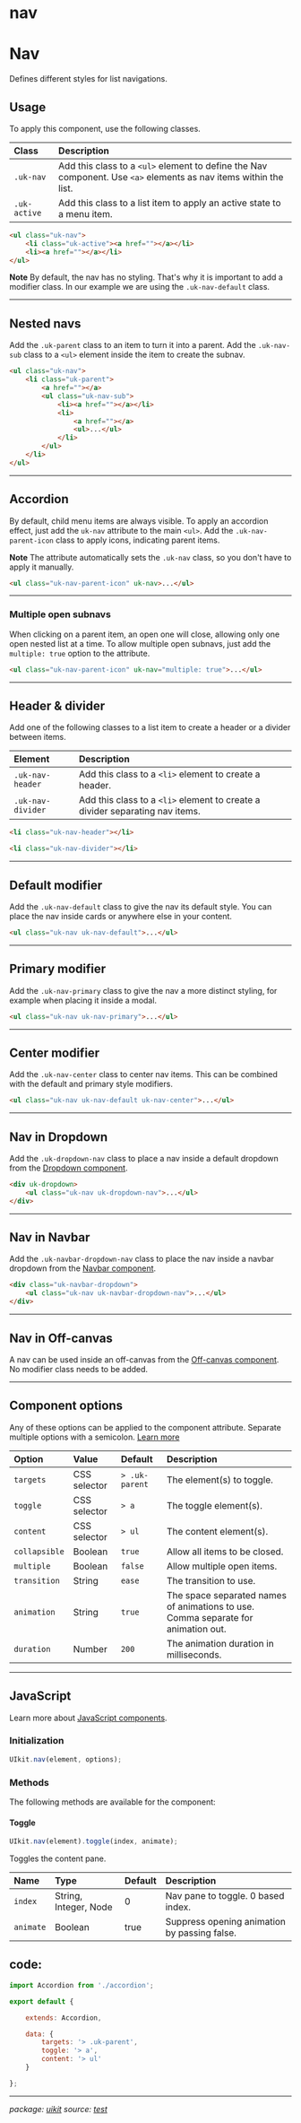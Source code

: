 # nav

# Nav

Defines different styles for list navigations.

## Usage

To apply this component, use the following classes.

<table><thead><tr><th style="text-align:left">Class</th><th style="text-align:left">Description</th></tr></thead><tbody><tr><td style="text-align:left"><code>.uk-nav</code></td><td style="text-align:left">Add this class to a <code>&lt;ul&gt;</code> element to define the Nav component. Use <code>&lt;a&gt;</code> elements as nav items within the list.</td></tr><tr><td style="text-align:left"><code>.uk-active</code></td><td style="text-align:left">Add this class to a list item to apply an active state to a menu item.</td></tr></tbody></table>

~~~html
<ul class="uk-nav">
    <li class="uk-active"><a href=""></a></li>
    <li><a href=""></a></li>
</ul>
~~~

**Note** By default, the nav has no styling. That's why it is important to add a modifier class. In our example we are using the `.uk-nav-default` class.

* * *

## Nested navs

Add the `.uk-parent` class to an item to turn it into a parent. Add the `.uk-nav-sub` class to a `<ul>` element inside the item to create the subnav.

~~~html
<ul class="uk-nav">
    <li class="uk-parent">
        <a href=""></a>
        <ul class="uk-nav-sub">
            <li><a href=""></a></li>
            <li>
                <a href=""></a>
                <ul>...</ul>
            </li>
        </ul>
    </li>
</ul>
~~~

* * *

## Accordion

By default, child menu items are always visible. To apply an accordion effect, just add the `uk-nav` attribute to the main `<ul>`. Add the `.uk-nav-parent-icon` class to apply icons, indicating parent items.

**Note** The attribute automatically sets the `.uk-nav` class, so you don't have to apply it manually.

~~~html
<ul class="uk-nav-parent-icon" uk-nav>...</ul>
~~~

* * *

### Multiple open subnavs

When clicking on a parent item, an open one will close, allowing only one open nested list at a time. To allow multiple open subnavs, just add the `multiple: true` option to the attribute.

~~~html
<ul class="uk-nav-parent-icon" uk-nav="multiple: true">...</ul>
~~~

* * *

## Header & divider

Add one of the following classes to a list item to create a header or a divider between items.

<table><thead><tr><th style="text-align:left">Element</th><th style="text-align:left">Description</th></tr></thead><tbody><tr><td style="text-align:left"><code>.uk-nav-header</code></td><td style="text-align:left">Add this class to a <code>&lt;li&gt;</code> element to create a header.</td></tr><tr><td style="text-align:left"><code>.uk-nav-divider</code></td><td style="text-align:left">Add this class to a <code>&lt;li&gt;</code> element to create a divider separating nav items.</td></tr></tbody></table>

~~~html
<li class="uk-nav-header"></li>

<li class="uk-nav-divider"></li>
~~~

* * *

## Default modifier

Add the `.uk-nav-default` class to give the nav its default style. You can place the nav inside cards or anywhere else in your content.

~~~html
<ul class="uk-nav uk-nav-default">...</ul>
~~~

* * *

## Primary modifier

Add the `.uk-nav-primary` class to give the nav a more distinct styling, for example when placing it inside a modal.

~~~html
<ul class="uk-nav uk-nav-primary">...</ul>
~~~

* * *

## Center modifier

Add the `.uk-nav-center` class to center nav items. This can be combined with the default and primary style modifiers.

~~~html
<ul class="uk-nav uk-nav-default uk-nav-center">...</ul>
~~~

* * *

## Nav in Dropdown

Add the `.uk-dropdown-nav` class to place a nav inside a default dropdown from the [Dropdown component](dropdown.md).

~~~html
<div uk-dropdown>
    <ul class="uk-nav uk-dropdown-nav">...</ul>
</div>
~~~

* * *

## Nav in Navbar

Add the `.uk-navbar-dropdown-nav` class to place the nav inside a navbar dropdown from the [Navbar component](navbar.md).

~~~html
<div class="uk-navbar-dropdown">
    <ul class="uk-nav uk-navbar-dropdown-nav">...</ul>
</div>
~~~

* * *

## Nav in Off-canvas

A nav can be used inside an off-canvas from the [Off-canvas component](offcanvas.md). No modifier class needs to be added.

* * *

## Component options

Any of these options can be applied to the component attribute. Separate multiple options with a semicolon. [Learn more](javascript.md#component-configuration)

<table><thead><tr><th style="text-align:left">Option</th><th style="text-align:left">Value</th><th style="text-align:left">Default</th><th style="text-align:left">Description</th></tr></thead><tbody><tr><td style="text-align:left"><code>targets</code></td><td style="text-align:left">CSS selector</td><td style="text-align:left"><code>&gt; .uk-parent</code></td><td style="text-align:left">The element(s) to toggle.</td></tr><tr><td style="text-align:left"><code>toggle</code></td><td style="text-align:left">CSS selector</td><td style="text-align:left"><code>&gt; a</code></td><td style="text-align:left">The toggle element(s).</td></tr><tr><td style="text-align:left"><code>content</code></td><td style="text-align:left">CSS selector</td><td style="text-align:left"><code>&gt; ul</code></td><td style="text-align:left">The content element(s).</td></tr><tr><td style="text-align:left"><code>collapsible</code></td><td style="text-align:left">Boolean</td><td style="text-align:left"><code>true</code></td><td style="text-align:left">Allow all items to be closed.</td></tr><tr><td style="text-align:left"><code>multiple</code></td><td style="text-align:left">Boolean</td><td style="text-align:left"><code>false</code></td><td style="text-align:left">Allow multiple open items.</td></tr><tr><td style="text-align:left"><code>transition</code></td><td style="text-align:left">String</td><td style="text-align:left"><code>ease</code></td><td style="text-align:left">The transition to use.</td></tr><tr><td style="text-align:left"><code>animation</code></td><td style="text-align:left">String</td><td style="text-align:left"><code>true</code></td><td style="text-align:left">The space separated names of animations to use. Comma separate for animation out.</td></tr><tr><td style="text-align:left"><code>duration</code></td><td style="text-align:left">Number</td><td style="text-align:left"><code>200</code></td><td style="text-align:left">The animation duration in milliseconds.</td></tr></tbody></table>

* * *

## JavaScript

Learn more about [JavaScript components](javascript.md#programmatic-use).

### Initialization

~~~js
UIkit.nav(element, options);
~~~

### Methods

The following methods are available for the component:

#### Toggle

~~~js
UIkit.nav(element).toggle(index, animate);
~~~

Toggles the content pane.

<table><thead><tr><th style="text-align:left">Name</th><th style="text-align:left">Type</th><th style="text-align:left">Default</th><th style="text-align:left">Description</th></tr></thead><tbody><tr><td style="text-align:left"><code>index</code></td><td style="text-align:left">String, Integer, Node</td><td style="text-align:left">0</td><td style="text-align:left">Nav pane to toggle. 0 based index.</td></tr><tr><td style="text-align:left"><code>animate</code></td><td style="text-align:left">Boolean</td><td style="text-align:left">true</td><td style="text-align:left">Suppress opening animation by passing false.</td></tr></tbody></table>

## code:

~~~javascript
import Accordion from './accordion';

export default {

    extends: Accordion,

    data: {
        targets: '> .uk-parent',
        toggle: '> a',
        content: '> ul'
    }

};

~~~

* * *

_package: [uikit](uikit.md)_ _source: [test](https://github.com/git+https://github.com/uikit/uikit.git/tree/master/undefined/./src/js/core/nav.js)_